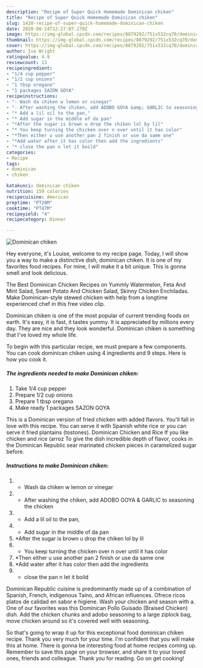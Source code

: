 ```yaml
---
description: "Recipe of Super Quick Homemade Dominican chiken"
title: "Recipe of Super Quick Homemade Dominican chiken"
slug: 1420-recipe-of-super-quick-homemade-dominican-chiken
date: 2020-08-24T12:27:07.270Z
image: https://img-global.cpcdn.com/recipes/8879292/751x532cq70/dominican-chiken-recipe-main-photo.jpg
thumbnail: https://img-global.cpcdn.com/recipes/8879292/751x532cq70/dominican-chiken-recipe-main-photo.jpg
cover: https://img-global.cpcdn.com/recipes/8879292/751x532cq70/dominican-chiken-recipe-main-photo.jpg
author: Iva Wright
ratingvalue: 4.9
reviewcount: 13
recipeingredient:
- "1/4 cup pepper"
- "1/2 cup onions"
- "1 tbsp oregano"
- "1 packages SAZON GOYA"
recipeinstructions:
- "- Wash da chiken w lemon or vinegar"
- "- After washing the chiken, add ADOBO GOYA &amp; GARLIC to seasoning the chicken"
- "* Add a lil oil to the pan,"
- "* Add sugar in the middle of da pan"
- "*After the sugar is brown u drop the chiken lol by lil"
- "* You keep turning the chicken over n over until it has color"
- "*Then either u use another pan 2 finish or use da same one"
- "*Add water after it has color then add the ingredients"
- "* close the pan n let it boild"
categories:
- Recipe
tags:
- dominican
- chiken

katakunci: dominican chiken 
nutrition: 159 calories
recipecuisine: American
preptime: "PT20M"
cooktime: "PT47M"
recipeyield: "4"
recipecategory: Dinner

---
```



![Dominican chiken](https://img-global.cpcdn.com/recipes/8879292/751x532cq70/dominican-chiken-recipe-main-photo.jpg)

Hey everyone, it's Louise, welcome to my recipe page. Today, I will show you a way to make a distinctive dish, dominican chiken. It is one of my favorites food recipes. For mine, I will make it a bit unique. This is gonna smell and look delicious.

The Best Dominican Chicken Recipes on Yummly Watermelon, Feta And Mint Salad, Sweet Potato And Chicken Salad, Skinny Chicken Enchiladas. Make Dominican-style stewed chicken with help from a longtime experienced chef in this free video clip.

Dominican chiken is one of the most popular of current trending foods on earth. It's easy, it is fast, it tastes yummy. It is appreciated by millions every day. They are nice and they look wonderful. Dominican chiken is something that I've loved my whole life.


To begin with this particular recipe, we must prepare a few components. You can cook dominican chiken using 4 ingredients and 9 steps. Here is how you cook it.

<!--inarticleads1-->

##### The ingredients needed to make Dominican chiken:

1. Take 1/4 cup pepper
1. Prepare 1/2 cup onions
1. Prepare 1 tbsp oregano
1. Make ready 1 packages SAZON GOYA


This is a Dominican version of fried chicken with added flavors. You&#39;ll fall in love with this recipe. You can serve it with Spanish white rice or you can serve it fried plantains (tostones). Dominican Chicken and Rice If you like chicken and rice (arroz To give the dish incredible depth of flavor, cooks in the Dominican Republic sear marinated chicken pieces in caramelized sugar before. 

<!--inarticleads2-->

##### Instructions to make Dominican chiken:

1. - Wash da chiken w lemon or vinegar
1. - After washing the chiken, add ADOBO GOYA &amp; GARLIC to seasoning the chicken
1. * Add a lil oil to the pan,
1. * Add sugar in the middle of da pan
1. *After the sugar is brown u drop the chiken lol by lil
1. * You keep turning the chicken over n over until it has color
1. *Then either u use another pan 2 finish or use da same one
1. *Add water after it has color then add the ingredients
1. * close the pan n let it boild


Dominican Republic cuisine is predominantly made up of a combination of Spanish, French, indigenous Taíno, and African influences. Ofrece ricos platos de calidad en sabor e higiene. Wash your chicken and season with a. One of our favorites was this Dominican Pollo Guisado (Braised Chicken) dish. Add the chicken chunks and adobo seasoning to a large ziplock bag, move chicken around so it&#39;s covered well with seasoning. 

So that's going to wrap it up for this exceptional food dominican chiken recipe. Thank you very much for your time. I'm confident that you will make this at home. There is gonna be interesting food at home recipes coming up. Remember to save this page on your browser, and share it to your loved ones, friends and colleague. Thank you for reading. Go on get cooking!
